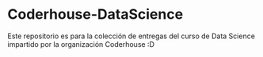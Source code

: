 # Coderhouse-DataScience

Este repositorio es para la colección de entregas del curso de Data Science impartido por la organización Coderhouse :D
